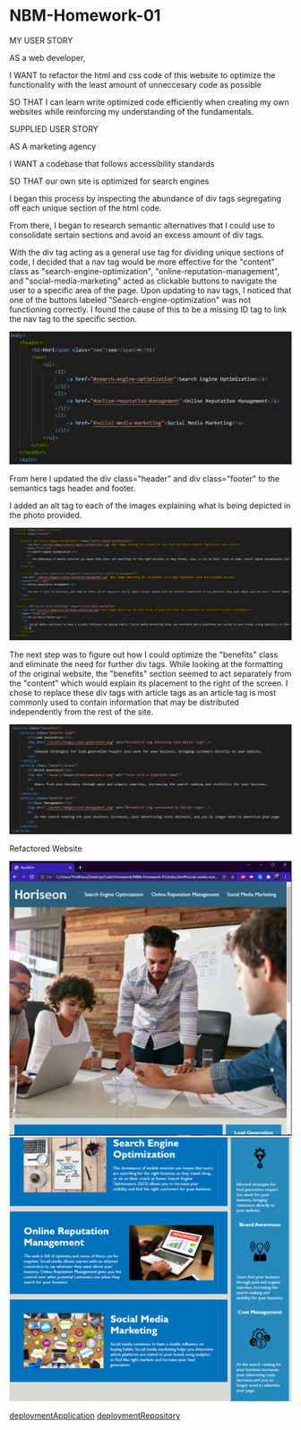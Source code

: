 # NBM-Homework-01
MY USER STORY

AS a web developer,

I WANT to refactor the html and css code of this website to optimize the functionality with the least amount of unneccesary code as possible

SO THAT I can learn write optimized code efficiently when creating my own websites while reinforcing my understanding of the fundamentals.

SUPPLIED USER STORY

AS A marketing agency

I WANT a codebase that follows accessibility standards

SO THAT our own site is optimized for search engines


<!-- Step-by-Step Process explanation -->


I began this process by inspecting the abundance of div tags segregating off each unique section of the html code.

From there, I began to research semantic alternatives that I could use to consolidate sertain sections and avoid an excess amount of div tags. 

<!-- Image of semantic tag changes in first section -->

With the div tag acting as a general use tag for dividing unique sections of code, I decided that a nav tag would be more effective for the "content" class as "search-engine-optimization", "online-reputation-management", and "social-media-marketing" acted as clickable buttons to navigate the user to a specific area of the page. Upon updating to nav tags, I noticed that one of the buttons labeled "Search-engine-optimization" was not functioning correctly. I found the cause of this to be a missing ID tag to link the nav tag to the specific section.

![header/nav-changes](assets/images/Header-Nav-Corrections.png "Refactored div tags for accesibility")

From here I updated the div class="header" and div class="footer" to the semantics tags header and footer.

I added an alt tag to each of the images explaining what is being depicted in the photo provided.

![alt-tag-changes](assets/images/divtag-semanticchange-altattributes.png "Added alt tags and segregated SEO sections")

The next step was to figure out how I could optimize the "benefits" class and eliminate the need for further div tags. While looking at the formatting of the original website, the "benefits" section seemed to act separately from the "content" which would explain its placement to the right of the screen. I chose to replace these div tags with article tags as an article tag is most commonly used to contain information that may be distributed independently from the rest of the site.

![benefits-class/article-tags](assets/images/benefitsclass-refactoring-articletag.png "Refactored benefits class with article tags")



Refactored Website
<!-- Images of refactored website -->

![Refactored Top of Site](assets/images/Homework-01-TOPSITE.png "Top of Website")
![Refactored Bottom of Site](assets/images//Homework-01-BOTTOMSITE.png "Bottom of Website")

<!-- Deployment URLs for Application and Github -->
[deploymentApplication](https://nathanmilburn.github.io/NBM-Homework-01/)
[deploymentRepository](https://github.com/NathanMilburn/NBM-Homework-01.git)

